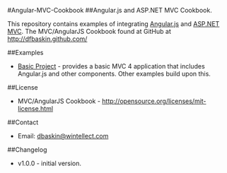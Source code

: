 #Angular-MVC-Cookbook
##Angular.js and ASP.NET MVC Cookbook.

This repository contains examples of integrating [Angular.js](http://angularjs.org/) 
and [ASP.NET MVC](http://www.asp.net/mvc). The MVC/AngularJS Cookbook found at GitHub at
http://dfbaskin.github.com/

##Examples
 - [Basic Project](./BasicProject) - provides a basic MVC 4 application that includes Angular.js
 and other components. Other examples build upon this.

##License
- MVC/AngularJS Cookbook - http://opensource.org/licenses/mit-license.html

##Contact
- Email: dbaskin@wintellect.com

##Changelog
- v1.0.0 - initial version.
